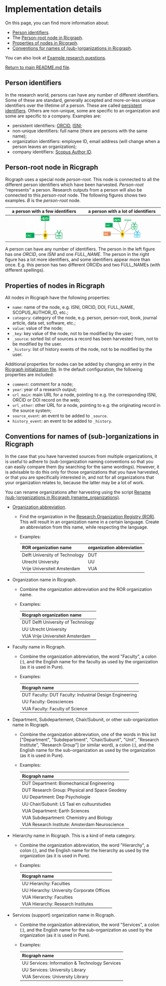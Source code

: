 # Implementation details

On this page, you can find more information about:

* [Person identifiers](#person-identifiers).
* The [Person-root node in Ricgraph](#person-root-node-in-ricgraph).
* [Properties of nodes in Ricgraph](#properties-of-nodes-in-ricgraph).
* [Conventions for names of (sub-)organizations in Ricgraph](#conventions-for-names-of-sub-organizations-in-ricgraph).

You can also look at
[Example research questions](ricgraph_explorer.md#example-research-questions).

[Return to main README.md file](../README.md#ricgraph---research-in-context-graph).

## Person identifiers

In the research world, persons can have any number of different identifiers.
Some of these are standard, generally accepted and more-or-less unique identifiers
over the lifetime of a person. These are called
[persistent identifiers](https://en.wikipedia.org/wiki/Persistent_identifier).
Others are non-unique, some are specific to an organization and some are specific to a company.
Examples are:

* persistent identifiers: [ORCID](https://en.wikipedia.org/wiki/ORCID),
  [ISNI](https://en.wikipedia.org/wiki/International_Standard_Name_Identifier);
* non-unique identifiers: full name (there are persons with the same name);
* organization identifiers: employee ID, email address (will change when a person leaves
  an organization);
* company identifiers:
  [Scopus Author ID](https://www.scopus.com/freelookup/form/author.uri).

## Person-root node in Ricgraph

Ricgraph uses a special node *person-root*. This node is connected to all the different
person identifiers which have been harvested.
*Person-root* "represents" a person. Research outputs from a person
will also be connected to this *person-root* node.
The following figures shows two examples. *B* is the *person-root* node. 

|                             a person with a few identifiers                              |                              a person with a lot of identifiers                              |
|:----------------------------------------------------------------------------------------:|:--------------------------------------------------------------------------------------------:|
| <img alt="A person with a few identifiers." src="images/person-few-ids.jpg" width="50%"> | <img alt="A person with a lot of identifiers." src="images/person-many-ids.jpg" width="50%"> |

A person can have any number of identifiers.
The person in the left figure has one *ORCID*, one *ISNI* and one *FULL_NAME*.
The person in the right figure has a lot more identifiers, and some identifiers appear more than once.
E.g. this person has two different ORCIDs and two FULL_NAMEs (with different spellings).

## Properties of nodes in Ricgraph

All nodes in Ricgraph have the following properties:

* `name`: name of the node, e.g. ISNI, ORCID, DOI, FULL_NAME, SCOPUS_AUTHOR_ID, etc.;
* `category`: category of the node,
  e.g. person, person-root, book, journal article, data set, software, etc.;
* `value`: value of the node;
* `_key`: key value of the node, not to be modified by the user;
* `_source`: sorted list of sources a record has been
  harvested from, not to be modified by the user.
* `_history`: list of history events of the node, not to be modified by the user.

Additional properties for nodes can be added by changing an entry in the
[Ricgraph initialization file](ricgraph_install_configure.md#ricgraph-initialization-file).
In the default configuration, the following properties are included:

* `comment`: comment for a node;
* `year`: year of a research output;
* `url_main`: main URL for a node, pointing to e.g. the corresponding ISNI, ORCID or DOI
  record on the web;
* `url_other`: other URL for a node, pointing to e.g. the originating record in the source system;
* `source_event`: an event to be added to `_source`.
* `history_event`: an event to be added to `_history`.


## Conventions for names of (sub-)organizations in Ricgraph

In the case that you have harvested sources from multiple organizations,
it is useful to
adhere to (sub-)organization naming conventions so that you can easily compare
them (by searching for the same wordings). 
However, it is advisable to
do this only for those organizations that you have harvested,
or that you are specifically interested in,
and not for all organizations that your organization relates to,
because the latter may be a lot of work.

You can rename organizations after harvesting using the script
[Rename (sub-)organizations in Ricgraph 
(rename_organizations)](ricgraph_misc_scripts.md#rename-sub-organizations-in-ricgraph-rename_organizations).

* [Organization abbreviation](ricgraph_harvest_scripts.md#organization-abbreviation).
  * Find the organization in the [Research Organization Registry (ROR)](https://ror.org).
    This will result in an organization name in a certain language. Create an abbreviation
    from this name, while respecting the language. 
  * Examples:
  
    | ROR organization name          | organization abbreviation |
    |--------------------------------|---------------------------|
    | Delft University of Technology | DUT                       |
    | Utrecht University             | UU                        | 
    | Vrije Universiteit Amsterdam   | VUA                       | 
* Organization name in Ricgraph.
  * Combine the organization abbreviation and the ROR organization name.
  * Examples:

    | Ricgraph organization name         |
    |------------------------------------|
    | DUT Delft University of Technology | 
    | UU Utrecht University              |
    | VUA Vrije Universiteit Amsterdam   |
* Faculty name in Ricgraph.
  * Combine the organization abbreviation, the word "Faculty", a colon (:), 
    and the English name
    for the faculty as used by the organization (as it is used in Pure).
  * Examples:

    | Ricgraph name                                           |
    |---------------------------------------------------------|
    | DUT Faculty: DUT Faculty: Industrial Design Engineering |
    | UU Faculty: Geosciences                                 |
    | VUA Faculty: Faculty of Science                         |
* Department, Subdepartement, Chair/Subunit, or other sub-organization name in Ricgraph.
  * Combine the organization abbreviation, one of the words in this list
    ["Department", "Subdepartment", "Chair/Subunit", "Unit",
    "Research Institute", "Research Group"] (or similar word),
    a colon (:), and the English name
    for the sub-organization as used by the organization (as it is used in Pure).
  * Examples:

    | Ricgraph name                                  |
    |------------------------------------------------|
    | DUT Department: Biomechanical Engineering      |
    | DUT Research Group: Physical and Space Geodesy |
    | UU Department: Dep Psychologie                 |
    | UU Chair/Subunit: LS Taal en cultuurstudies    |
    | VUA Department: Earth Sciences                 |
    | VUA Subdepartment: Chemistry and Biology       |
    | VUA Research Institute: Amsterdam Neuroscience |
* Hierarchy name in Ricgraph. This is a kind of meta category.
  * Combine the organization abbreviation, the word "Hierarchy", a colon (:),
    and the English name
    for the hierarchy as used by the organization (as it is used in Pure).
  * Examples:

    | Ricgraph name                              |
    |--------------------------------------------|
    | UU Hierarchy: Faculties                    |
    | UU Hierarchy: University Corporate Offices |
    | VUA Hierarchy: Faculties                   |
    | VUA Hierarchy: Research Institutes         |
* Services (support) organization name in Ricgraph.
  * Combine the organization abbreviation, the word "Services", a colon (:),
    and the English name
    for the sub-organization as used by the organization (as it is used in Pure).
  * Examples:

    | Ricgraph name                                  |
    |------------------------------------------------|
    | UU Services: Information & Technology Services |
    | UU Services: University Library                |
    | VUA Services: University Library               |
